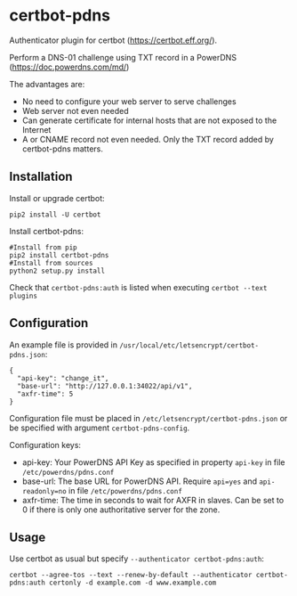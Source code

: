 certbot-pdns
============

Authenticator plugin for certbot (https://certbot.eff.org/).

Perform a DNS-01 challenge using TXT record in a PowerDNS (https://doc.powerdns.com/md/)

The advantages are:
 - No need to configure your web server to serve challenges
 - Web server not even needed
 - Can generate certificate for internal hosts that are not exposed to the Internet
 - A or CNAME record not even needed. Only the TXT record added by certbot-pdns matters.

Installation
------------

Install or upgrade certbot:

`pip2 install -U certbot`

Install certbot-pdns:

```
#Install from pip
pip2 install certbot-pdns
#Install from sources
python2 setup.py install
```

Check that `certbot-pdns:auth` is listed when executing `certbot --text plugins`

Configuration
-------------

An example file is provided in `/usr/local/etc/letsencrypt/certbot-pdns.json`:
```
{
  "api-key": "change_it",
  "base-url": "http://127.0.0.1:34022/api/v1",
  "axfr-time": 5
}
```

Configuration file must be placed in `/etc/letsencrypt/certbot-pdns.json` or be specified with argument `certbot-pdns-config`.

Configuration keys:

 - api-key: Your PowerDNS API Key as specified in property `api-key` in file `/etc/powerdns/pdns.conf`
 - base-url: The base URL for PowerDNS API. Require `api=yes` and `api-readonly=no` in file `/etc/powerdns/pdns.conf`
 - axfr-time: The time in seconds to wait for AXFR in slaves. Can be set to 0 if there is only one authoritative server for the zone.

Usage
-----

Use certbot as usual but specify `--authenticator certbot-pdns:auth`:

`certbot --agree-tos --text --renew-by-default --authenticator certbot-pdns:auth certonly -d example.com -d www.example.com`
